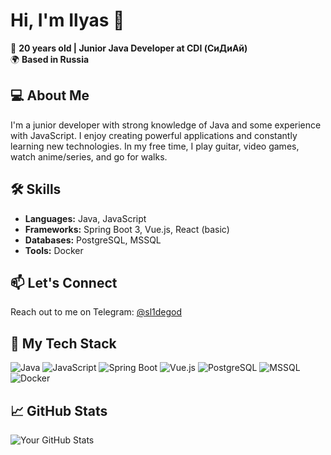 
# Hi, I'm Ilyas 👋

🎉 **20 years old | Junior Java Developer at CDI (СиДиАй)**  
🌍 **Based in Russia**

## 💻 About Me
I'm a junior developer with strong knowledge of Java and some experience with JavaScript. I enjoy creating powerful applications and constantly learning new technologies. In my free time, I play guitar, video games, watch anime/series, and go for walks.

## 🛠️ Skills
- **Languages:** Java, JavaScript
- **Frameworks:** Spring Boot 3, Vue.js, React (basic)
- **Databases:** PostgreSQL, MSSQL
- **Tools:** Docker

## 📫 Let's Connect
Reach out to me on Telegram: [@sl1degod](https://t.me/sl1degod)

## 🔗 My Tech Stack
<p align="left">
  <img src="https://img.shields.io/badge/Java-007396?style=flat&logo=java&logoColor=white" alt="Java" />
  <img src="https://img.shields.io/badge/JavaScript-F7DF1E?style=flat&logo=javascript&logoColor=black" alt="JavaScript" />
  <img src="https://img.shields.io/badge/Spring%20Boot-6DB33F?style=flat&logo=spring&logoColor=white" alt="Spring Boot" />
  <img src="https://img.shields.io/badge/Vue.js-4FC08D?style=flat&logo=vue.js&logoColor=white" alt="Vue.js" />
  <img src="https://img.shields.io/badge/PostgreSQL-4169E1?style=flat&logo=postgresql&logoColor=white" alt="PostgreSQL" />
  <img src="https://img.shields.io/badge/MSSQL-CC2927?style=flat&logo=microsoftsqlserver&logoColor=white" alt="MSSQL" />
  <img src="https://img.shields.io/badge/Docker-2496ED?style=flat&logo=docker&logoColor=white" alt="Docker" />
</p>

## 📈 GitHub Stats
![Your GitHub Stats](https://github-readme-stats.vercel.app/api?username=sl1degod&show_icons=true&theme=radical)
